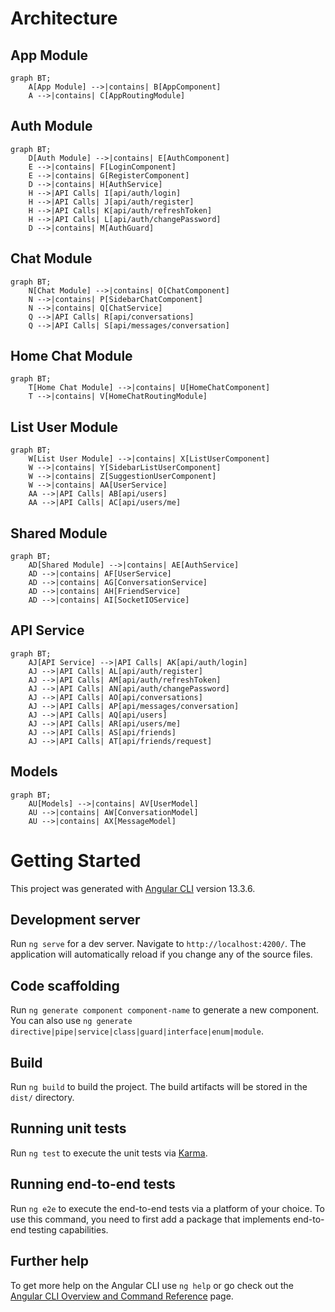 # Architecture

## App Module
```mermaid
graph BT;
    A[App Module] -->|contains| B[AppComponent]
    A -->|contains| C[AppRoutingModule]
```

## Auth Module
```mermaid
graph BT;
    D[Auth Module] -->|contains| E[AuthComponent]
    E -->|contains| F[LoginComponent]
    E -->|contains| G[RegisterComponent]
    D -->|contains| H[AuthService]
    H -->|API Calls| I[api/auth/login]
    H -->|API Calls| J[api/auth/register]
    H -->|API Calls| K[api/auth/refreshToken]
    H -->|API Calls| L[api/auth/changePassword]
    D -->|contains| M[AuthGuard]
```

## Chat Module
```mermaid
graph BT;
    N[Chat Module] -->|contains| O[ChatComponent]
    N -->|contains| P[SidebarChatComponent]
    N -->|contains| Q[ChatService]
    Q -->|API Calls| R[api/conversations]
    Q -->|API Calls| S[api/messages/conversation]
```

## Home Chat Module
```mermaid
graph BT;
    T[Home Chat Module] -->|contains| U[HomeChatComponent]
    T -->|contains| V[HomeChatRoutingModule]
```

## List User Module
```mermaid
graph BT;
    W[List User Module] -->|contains| X[ListUserComponent]
    W -->|contains| Y[SidebarListUserComponent]
    W -->|contains| Z[SuggestionUserComponent]
    W -->|contains| AA[UserService]
    AA -->|API Calls| AB[api/users]
    AA -->|API Calls| AC[api/users/me]
```

## Shared Module
```mermaid
graph BT;
    AD[Shared Module] -->|contains| AE[AuthService]
    AD -->|contains| AF[UserService]
    AD -->|contains| AG[ConversationService]
    AD -->|contains| AH[FriendService]
    AD -->|contains| AI[SocketIOService]
```

## API Service
```mermaid
graph BT;
    AJ[API Service] -->|API Calls| AK[api/auth/login]
    AJ -->|API Calls| AL[api/auth/register]
    AJ -->|API Calls| AM[api/auth/refreshToken]
    AJ -->|API Calls| AN[api/auth/changePassword]
    AJ -->|API Calls| AO[api/conversations]
    AJ -->|API Calls| AP[api/messages/conversation]
    AJ -->|API Calls| AQ[api/users]
    AJ -->|API Calls| AR[api/users/me]
    AJ -->|API Calls| AS[api/friends]
    AJ -->|API Calls| AT[api/friends/request]
```

## Models
```mermaid
graph BT;
    AU[Models] -->|contains| AV[UserModel]
    AU -->|contains| AW[ConversationModel]
    AU -->|contains| AX[MessageModel]
```
# Getting Started
This project was generated with [Angular CLI](https://github.com/angular/angular-cli) version 13.3.6.

## Development server

Run `ng serve` for a dev server. Navigate to `http://localhost:4200/`. The application will automatically reload if you change any of the source files.

## Code scaffolding

Run `ng generate component component-name` to generate a new component. You can also use `ng generate directive|pipe|service|class|guard|interface|enum|module`.

## Build

Run `ng build` to build the project. The build artifacts will be stored in the `dist/` directory.

## Running unit tests

Run `ng test` to execute the unit tests via [Karma](https://karma-runner.github.io).

## Running end-to-end tests

Run `ng e2e` to execute the end-to-end tests via a platform of your choice. To use this command, you need to first add a package that implements end-to-end testing capabilities.

## Further help

To get more help on the Angular CLI use `ng help` or go check out the [Angular CLI Overview and Command Reference](https://angular.io/cli) page.
